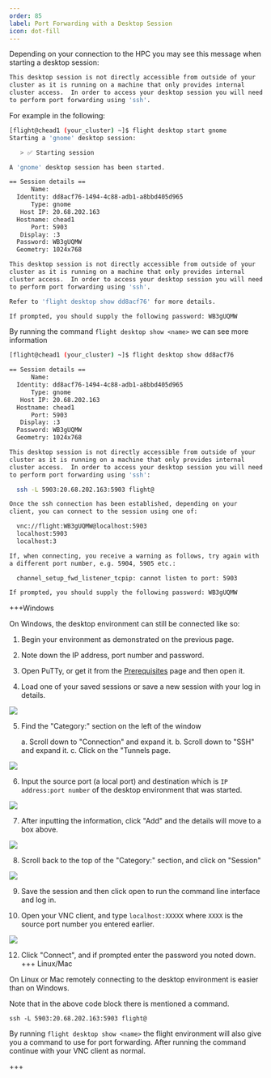 ```yaml
---
order: 85
label: Port Forwarding with a Desktop Session
icon: dot-fill
---
```


Depending on your connection to the HPC you may see this message when starting a desktop session:

```bash
This desktop session is not directly accessible from outside of your
cluster as it is running on a machine that only provides internal
cluster access.  In order to access your desktop session you will need
to perform port forwarding using 'ssh'.
```

For example in the following:

```bash
[flight@chead1 (your_cluster) ~]$ flight desktop start gnome
Starting a 'gnome' desktop session:

   > ✅ Starting session

A 'gnome' desktop session has been started.

== Session details ==
      Name:
  Identity: dd8acf76-1494-4c88-adb1-a8bbd405d965
      Type: gnome
   Host IP: 20.68.202.163
  Hostname: chead1
      Port: 5903
   Display: :3
  Password: WB3gUQMW
  Geometry: 1024x768

This desktop session is not directly accessible from outside of your
cluster as it is running on a machine that only provides internal
cluster access.  In order to access your desktop session you will need
to perform port forwarding using 'ssh'.

Refer to 'flight desktop show dd8acf76' for more details.

If prompted, you should supply the following password: WB3gUQMW
```

By running the command `flight desktop show <name>` we can see more information

```bash
[flight@chead1 (your_cluster) ~]$ flight desktop show dd8acf76

== Session details ==
      Name:
  Identity: dd8acf76-1494-4c88-adb1-a8bbd405d965
      Type: gnome
   Host IP: 20.68.202.163
  Hostname: chead1
      Port: 5903
   Display: :3
  Password: WB3gUQMW
  Geometry: 1024x768

This desktop session is not directly accessible from outside of your
cluster as it is running on a machine that only provides internal
cluster access.  In order to access your desktop session you will need
to perform port forwarding using 'ssh':

  ssh -L 5903:20.68.202.163:5903 flight@

Once the ssh connection has been established, depending on your
client, you can connect to the session using one of:

  vnc://flight:WB3gUQMW@localhost:5903
  localhost:5903
  localhost:3

If, when connecting, you receive a warning as follows, try again with
a different port number, e.g. 5904, 5905 etc.:

  channel_setup_fwd_listener_tcpip: cannot listen to port: 5903

If prompted, you should supply the following password: WB3gUQMW
```
+++Windows

On Windows, the desktop environment can still be connected like so:

1. Begin your environment as demonstrated on the previous page. 

2. Note down the IP address, port number and password.

3. Open PuTTy, or get it from the [Prerequisites](/USE/overview/prerequisites) page and then open it.

4. Load one of your saved sessions or save a new session with your log in details.

![](/images/putty_load_session.png)

5. Find the "Category:" section on the left of the window

    a. Scroll down to "Connection" and expand it.
    b. Scroll down to "SSH" and expand it.
    c. Click on the "Tunnels page.

![](/images/tunnels_page.png)

6. Input the source port (a local port) and destination which is `IP address:port number` of the desktop environment that was started.

![](/images/source_and_destination.png)

7. After inputting the information, click "Add" and the details will move to a box above.

![](/images/tunnels_add_button.png)

8. Scroll back to the top of the "Category:" section, and click on "Session"

![](/images/save_session.png)

9. Save the session and then click open to run the command line interface and log in.

11. Open your VNC client, and type `localhost:XXXXX` where `XXXX` is the source port number you entered earlier.

![](/images/vnc_client_local.png)

12. Click "Connect", and if prompted enter the password you noted down.
+++ Linux/Mac

On Linux or Mac remotely connecting to the desktop environment is easier than on Windows.

Note that in the above code block there is mentioned a command.

`ssh -L 5903:20.68.202.163:5903 flight@`

By running `flight desktop show <name>` the flight environment will also give you a command to use for port forwarding. After running the command continue with your VNC client as normal.

+++